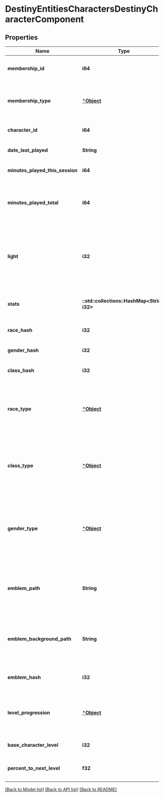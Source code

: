 # DestinyEntitiesCharactersDestinyCharacterComponent

## Properties
Name | Type | Description | Notes
------------ | ------------- | ------------- | -------------
**membership_id** | **i64** | Every Destiny Profile has a membershipId. This is provided on the character as well for convenience. | [optional] [default to null]
**membership_type** | [***Object**](Object.md) | membershipType tells you the platform on which the character plays. Examine the BungieMembershipType enumeration for possible values. | [optional] [default to null]
**character_id** | **i64** | The unique identifier for the character. | [optional] [default to null]
**date_last_played** | **String** | The last date that the user played Destiny. | [optional] [default to null]
**minutes_played_this_session** | **i64** | If the user is currently playing, this is how long they&#39;ve been playing. | [optional] [default to null]
**minutes_played_total** | **i64** | If this value is 525,600, then they played Destiny for a year. Or they&#39;re a very dedicated Rent fan. Note that this includes idle time, not just time spent actually in activities shooting things. | [optional] [default to null]
**light** | **i32** | The user&#39;s calculated \&quot;Light Level\&quot;. Light level is an indicator of your power that mostly matters in the end game, once you&#39;ve reached the maximum character level: it&#39;s a level that&#39;s dependent on the average Attack/Defense power of your items. | [optional] [default to null]
**stats** | **::std::collections::HashMap<String, i32>** | Your character&#39;s stats, such as Agility, Resilience, etc... *not* historical stats.  You&#39;ll have to call a different endpoint for those. | [optional] [default to null]
**race_hash** | **i32** | Use this hash to look up the character&#39;s DestinyRaceDefinition. | [optional] [default to null]
**gender_hash** | **i32** | Use this hash to look up the character&#39;s DestinyGenderDefinition. | [optional] [default to null]
**class_hash** | **i32** | Use this hash to look up the character&#39;s DestinyClassDefinition. | [optional] [default to null]
**race_type** | [***Object**](Object.md) | Mostly for historical purposes at this point, this is an enumeration for the character&#39;s race.  It&#39;ll be preferable in the general case to look up the related definition: but for some people this was too convenient to remove. | [optional] [default to null]
**class_type** | [***Object**](Object.md) | Mostly for historical purposes at this point, this is an enumeration for the character&#39;s class.  It&#39;ll be preferable in the general case to look up the related definition: but for some people this was too convenient to remove. | [optional] [default to null]
**gender_type** | [***Object**](Object.md) | Mostly for historical purposes at this point, this is an enumeration for the character&#39;s Gender.  It&#39;ll be preferable in the general case to look up the related definition: but for some people this was too convenient to remove. And yeah, it&#39;s an enumeration and not a boolean. Fight me. | [optional] [default to null]
**emblem_path** | **String** | A shortcut path to the user&#39;s currently equipped emblem image. If you&#39;re just showing summary info for a user, this is more convenient than examining their equipped emblem and looking up the definition. | [optional] [default to null]
**emblem_background_path** | **String** | A shortcut path to the user&#39;s currently equipped emblem background image. If you&#39;re just showing summary info for a user, this is more convenient than examining their equipped emblem and looking up the definition. | [optional] [default to null]
**emblem_hash** | **i32** | The hash of the currently equipped emblem for the user. Can be used to look up the DestinyInventoryItemDefinition. | [optional] [default to null]
**level_progression** | [***Object**](Object.md) | The progression that indicates your character&#39;s level. Not their light level, but their character level: you know, the thing you max out a couple hours in and then ignore for the sake of light level. | [optional] [default to null]
**base_character_level** | **i32** | The \&quot;base\&quot; level of your character, not accounting for any light level. | [optional] [default to null]
**percent_to_next_level** | **f32** | A number between 0 and 100, indicating the whole and fractional % remaining to get to the next character level. | [optional] [default to null]

[[Back to Model list]](../README.md#documentation-for-models) [[Back to API list]](../README.md#documentation-for-api-endpoints) [[Back to README]](../README.md)


